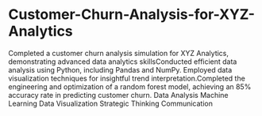 # Customer-Churn-Analysis-for-XYZ-Analytics
Completed a customer churn analysis simulation for XYZ Analytics, demonstrating advanced data analytics skillsConducted efficient data analysis using Python, including Pandas and NumPy. Employed data visualization techniques for insightful trend interpretation.Completed the engineering and optimization of a random forest model, achieving an 85% accuracy rate in predicting customer churn.
Data Analysis
Machine Learning
Data Visualization
Strategic Thinking
Communication
